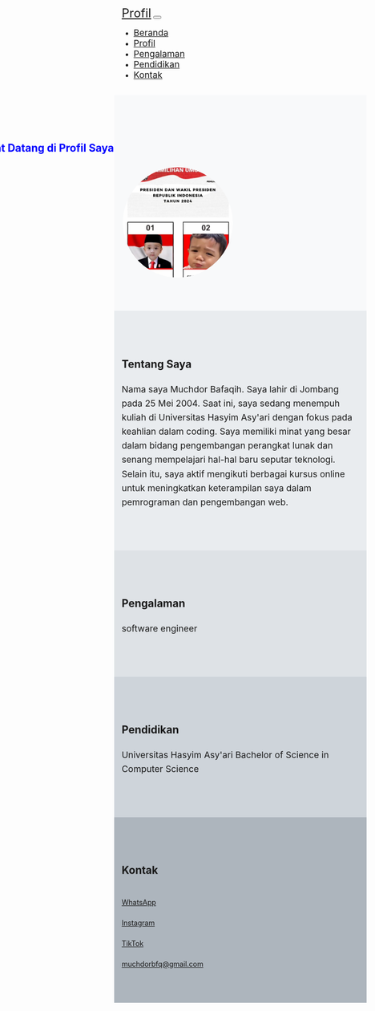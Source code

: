 <html lang="en">
<head>
  <meta charset="UTF-8">
  <meta name="viewport" content="width=device-width, initial-scale=1.0">
  <title>Profil - Muchdor Bafaqih</title>
 
  <link href="https://cdn.jsdelivr.net/npm/bootstrap@5.3.0-alpha1/dist/css/bootstrap.min.css" rel="stylesheet">
  <link href="https://cdnjs.cloudflare.com/ajax/libs/font-awesome/5.15.4/css/all.min.css" rel="stylesheet">

  
  <style>
   

 
    .navbar {
      padding: 1rem 0;
    }

    .navbar-brand {
      font-size: 1.5rem;
    }

    .nav-link {
      font-size: 1.1rem;
    }

  
    section {
      padding: 4rem 0;
    }

    
    #home {
      background-color: #f8f9fa;
    }

   
    #about {
      background-color: #e9ecef;
    }

   
    #experience {
      background-color: #dee2e6;
    }

  
    #education {
      background-color: #ced4da;
    }

    #contact {
      background-color: #adb5bd;
    }

 
    h1, h2, h3, h4, h5, h6 {
      margin-bottom: 1.5rem;
    }

    p {
      font-size: 1.1rem;
      line-height: 1.6;
    }

    .container {
      max-width: 960px;
      margin: 0 auto;
      padding: 0 15px;
    }

   
    @media (max-width: 768px) {
      .navbar-brand {
        font-size: 1.3rem;
      }
      .nav-link {
        font-size: 1rem;
      }
    }
  </style>
  
</head>
<style>
  .contact-icon {
      font-size: 34px;
  }
</style>

<body>

  <!-- Navbar -->
  <nav class="navbar navbar-expand-lg navbar-dark bg-dark">
    <div class="container">
      <a class="navbar-brand" href="#">Profil</a>
      <button class="navbar-toggler" type="button" data-bs-toggle="collapse" data-bs-target="#navbarNav" aria-controls="navbarNav" aria-expanded="false" aria-label="Toggle navigation">
        <span class="navbar-toggler-icon"></span>
      </button>
      <div class="collapse navbar-collapse" id="navbarNav">
        <ul class="navbar-nav ms-auto">
          <li class="nav-item">
            <a class="nav-link" href="#home">Beranda</a>
          </li>
          <li class="nav-item">
            <a class="nav-link" href="#about">Profil</a>
          </li>
          <li class="nav-item">
            <a class="nav-link" href="#experience">Pengalaman</a>
          </li>
          <li class="nav-item">
            <a class="nav-link" href="#education">Pendidikan</a>
          </li>
          <li class="nav-item">
            <a class="nav-link" href="#contact">Kontak</a>
          </li>
        </ul>
      </div>
    </div>
  </nav>

  <!-- Home Section -->
  <section id="home" class="py-5" style="background-image: url('keren.avif');">
    <div class="container">
        <h1 id="welcome" style="color: blue;">Selamat Datang di Profil Saya</h1>


   <div class="profile-pic-container">
            <img src="cipung.jpeg" alt="Foto Profil" class="img-fluid rounded profile-pic">
        </div>
    </div>

  <style>
        /* Animasi teks */
        @keyframes moveText {
            0% {
                transform: translateX(-100%);
            }
            100% {
                transform: translateX(100%);
            }
        }

        
        #welcome {
            position: relative;
            animation: moveText 10s linear infinite; 
        }


        .profile-pic-container {
            width: 220px;
            height: 220px;
            overflow: hidden;
            border: 2px solid transparent;
            border-radius: 50%;
            transition: all 0.3s ease;
        }

        .profile-pic-container:hover {
            border-color: white;
        }

        .profile-pic {
            width: 100%;
            height: 100%;
            object-fit: cover;
            border-radius: 50%;
        }
    </style>
</section>



  <section id="about" class="py-5">
    <div class="container">
      <h2>Tentang Saya</h2>
      <div class="row">
        <div class="col-md-4">
         
          
 </div>
        <div class="col-md-8">
          <p>
            Nama saya Muchdor Bafaqih. Saya lahir di Jombang pada 25 Mei 2004. Saat ini, saya sedang menempuh kuliah di Universitas Hasyim Asy'ari dengan fokus pada keahlian dalam coding. Saya memiliki minat yang besar dalam bidang pengembangan perangkat lunak dan senang mempelajari hal-hal baru seputar teknologi. Selain itu, saya aktif mengikuti berbagai
             kursus online untuk meningkatkan keterampilan saya dalam pemrograman dan pengembangan web.</p>
        </div>
      </div>
    </div>
  </section>


  <section id="experience" class="py-5">
    <div class="container">
      <h2>Pengalaman</h2>
      <p class="section-text">software engineer</p>
    </div>
  </section>

  <section id="education" class="py-5">
    <div class="container">
      <h2>Pendidikan</h2>
      <p class="section-text">Universitas Hasyim Asy'ari
        Bachelor of Science in Computer Science
    </p>
    </div>
  </section>


  <section id="contact" class="py-5">
    <div class="container">
        <h2>Kontak</h2>
        <div class="contact-item">
            <i class="fab fa-whatsapp contact-icon"></i>
            <a href="https://wa.me/6285812016289" target="_blank">WhatsApp</a>
        </div>
        <div class="contact-item">
            <i class="fab fa-instagram contact-icon"></i>
            <a href="https://www.instagram.com/muchdorbfq/" target="_blank">Instagram</a>
        </div>
        <div class="contact-item">
            <i class="fab fa-tiktok contact-icon"></i>
            <a href="https://www.tiktok.com/@zeeta000" target="_blank">TikTok</a>
        </div>
        <div class="contact-item">
            <i class="far fa-envelope contact-icon"></i>
            <a href="mailto:muchdorbfq@gmail.com">muchdorbfq@gmail.com</a>
        </div>
    </div>
</section>



 
  <script src="https://cdn.jsdelivr.net/npm/bootstrap@5.3.0-alpha1/dist/js/bootstrap.bundle.min.js"></script>
</body>
</html>
